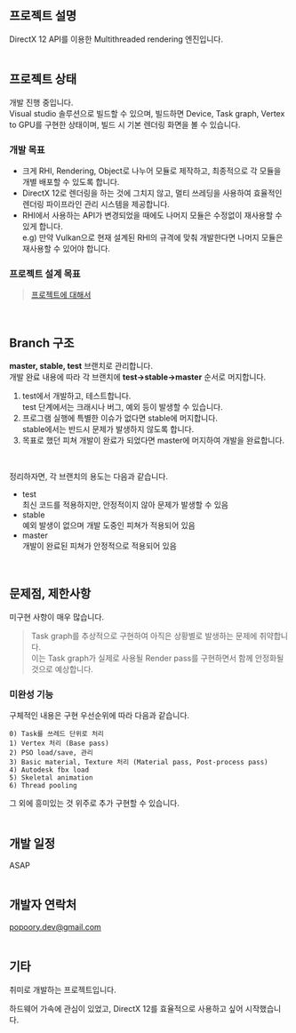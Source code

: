## 프로젝트 설명
DirectX 12 API를 이용한 Multithreaded rendering 엔진입니다.
<br><br>

## 프로젝트 상태
개발 진행 중입니다.<br>Visual studio 솔루션으로 빌드할 수 있으며, 빌드하면 Device, Task graph, Vertex to GPU를 구현한 상태이며, 빌드 시 기본 렌더링 화면을 볼 수 있습니다.

### 개발 목표
* 크게 RHI, Rendering, Object로 나누어 모듈로 제작하고, 최종적으로 각 모듈을 개별 배포할 수 있도록 합니다.
* DirectX 12로 렌더링을 하는 것에 그치지 않고, 멀티 쓰레딩을 사용하여 효율적인 렌더링 파이프라인 관리 시스템을 제공합니다.
* RHI에서 사용하는 API가 변경되었을 때에도 나머지 모듈은 수정없이 재사용할 수 있게 합니다.<br>e.g) 만약 Vulkan으로 현재 설계된 RHI의 규격에 맞춰 개발한다면 나머지 모듈은 재사용할 수 있어야 합니다.

### 프로젝트 설계 목표
> [프로젝트에 대해서](https://github.com/popoory67/DX12_Rendering/wiki/문서#프로젝트에-대해서)
<br>

## Branch 구조
**master, stable, test** 브랜치로 관리합니다.<br>개발 완료 내용에 따라 각 브랜치에 **test->stable->master** 순서로 머지합니다.

1) test에서 개발하고, 테스트합니다.<br>test 단계에서는 크래시나 버그, 예외 등이 발생할 수 있습니다.
2) 프로그램 실행에 특별한 이슈가 없다면 stable에 머지합니다.<br>stable에서는 반드시 문제가 발생하지 않도록 합니다.
3) 목표로 했던 피쳐 개발이 완료가 되었다면 master에 머지하여 개발을 완료합니다.

<br>

정리하자면, 각 브랜치의 용도는 다음과 같습니다.

* test<br>최신 코드를 적용하지만, 안정적이지 않아 문제가 발생할 수 있음
* stable<br>예외 발생이 없으며 개발 도중인 피쳐가 적용되어 있음
* master<br>개발이 완료된 피쳐가 안정적으로 적용되어 있음

<br>

## 문제점, 제한사항
미구현 사항이 매우 많습니다.
> Task graph를 추상적으로 구현하여 아직은 상황별로 발생하는 문제에 취약합니다.<br>이는 Task graph가 실제로 사용될 Render pass를 구현하면서 함께 안정화될 것으로 예상합니다.

### 미완성 기능
구체적인 내용은 구현 우선순위에 따라 다음과 같습니다.
	
    0) Task를 쓰레드 단위로 처리
    1) Vertex 처리 (Base pass)
    2) PSO load/save, 관리
    3) Basic material, Texture 처리 (Material pass, Post-process pass)
    4) Autodesk fbx load
    5) Skeletal animation
    6) Thread pooling

그 외에 흥미있는 것 위주로 추가 구현할 수 있습니다.
<br><br>

## 개발 일정
ASAP
<br><br>

## 개발자 연락처
popoory.dev@gmail.com
<br><br>

## 기타
취미로 개발하는 프로젝트입니다.

하드웨어 가속에 관심이 있었고, DirectX 12를 효율적으로 사용하고 싶어 시작했습니다.
